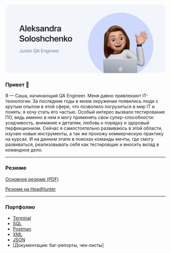 ![](https://github.com/Sawa-solo/assets/blob/57676cc2ca8cb5be6802abf3850430735ba31e61/WelcomeHeader.png)

### Привет 👋
Я — Саша, начинающий QA Engineer.
Меня давно привлекают IT-технологии. За последние годы в моем окружении появились люди с крутым опытом в этой сфере, что позволило погрузиться в мир IT и понять: я хочу стать его частью.
Особый интерес вызвало тестирование ПО, ведь именно в нем я могу применять свои супер-способности: усидчивость, внимание к деталям, любовь к порядку и здоровый перфекционизм. Сейчас я самостоятельно развиваюсь в этой области, изучаю новые инструменты, а так же прохожу коммерческую практику на курсах.
И на данном этапе в поисках команды мечты, где смогу развиваться, реализовывать себя как тестировщик и вносить вклад в командное дело.

-------

### Резюме 

 [Основное резюме (PDF)](https://drive.google.com/file/d/1jw0HLmUyKq2oHj0HDTTL2JTBEMGfC618/view?usp=sharing)
 
 [Резюме на HeadHunter](https://spb.hh.ru/applicant/resumes/view?resume=82183837ff0bc97afc0039ed1f397253567330)

-------

### Портфолио

* [Terminal](https://github.com/Sawa-solo/Terminal.git)
* [SQL](https://github.com/Sawa-solo/SQL.git)
* [Postman](https://github.com/Sawa-solo/Postman.git)
* [XML](https://github.com/Sawa-solo/XML.git)
* [JSON](https://github.com/Sawa-solo/JSON.git)
* [Документация: баг-репорты, чек-листы]
